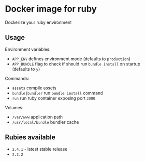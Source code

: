 # Docker image for ruby

Dockerize your ruby environment

## Usage

Environment variables:

* `APP_ENV` defines environment mode (defaults to `production`)
* `APP_BUNDLE` flag to check if should run `bundle install` on startup (defaults to `y`)

Commands:

* `assets` compile assets
* `bundle|bundler` run `bundle install` command
* `run` run ruby container exposing port `3000`

Volumes:

* `/var/www` application path
* `/usr/local/bundle` bundler cache

## Rubies available

* `2.4.1` - latest stable release
* `2.2.2`
